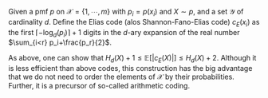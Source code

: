 
Given a pmf $p$ on $\mathcal{X}=\{1, \cdots, m\}$ with $p_i=p\left(x_i\right)$ and $X \sim p$, and a set $\mathcal{Y}$ of cardinality $d$. Define the Elias code (alos Shannon-Fano-Elias code) $c_E\left(x_i\right)$ as the first $\left\lceil-\log _d\left(p_i\right)\right\rceil+1$ digits in the $d$-ary expansion of the real number $\sum_{i<r} p_i+\frac{p_r}{2}$.

As above, one can show that $H_d(X)+1 \leq \mathbb{E}\left[\left|c_E(X)\right|\right] \leq H_d(X)+2$. Although it is less efficient than above codes, this construction has the big advantage that we do not need to order the elements of $\mathcal{X}$ by their probabilities. Further, it is a precursor of so-called arithmetic coding.